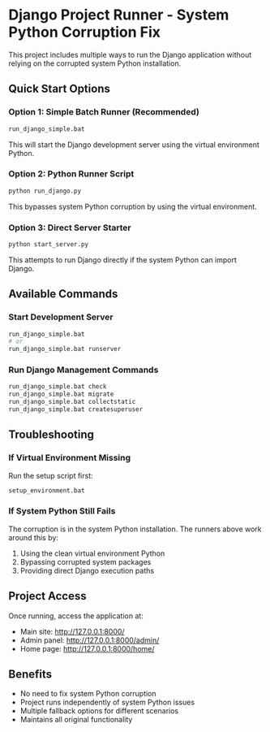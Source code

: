 # Django Project Runner - System Python Corruption Fix

This project includes multiple ways to run the Django application without relying on the corrupted system Python installation.

## Quick Start Options

### Option 1: Simple Batch Runner (Recommended)
```bash
run_django_simple.bat
```
This will start the Django development server using the virtual environment Python.

### Option 2: Python Runner Script
```bash
python run_django.py
```
This bypasses system Python corruption by using the virtual environment.

### Option 3: Direct Server Starter
```bash
python start_server.py
```
This attempts to run Django directly if the system Python can import Django.

## Available Commands

### Start Development Server
```bash
run_django_simple.bat
# or
run_django_simple.bat runserver
```

### Run Django Management Commands
```bash
run_django_simple.bat check
run_django_simple.bat migrate
run_django_simple.bat collectstatic
run_django_simple.bat createsuperuser
```

## Troubleshooting

### If Virtual Environment Missing
Run the setup script first:
```bash
setup_environment.bat
```

### If System Python Still Fails
The corruption is in the system Python installation. The runners above work around this by:
1. Using the clean virtual environment Python
2. Bypassing corrupted system packages
3. Providing direct Django execution paths

## Project Access
Once running, access the application at:
- Main site: http://127.0.0.1:8000/
- Admin panel: http://127.0.0.1:8000/admin/
- Home page: http://127.0.0.1:8000/home/

## Benefits
- No need to fix system Python corruption
- Project runs independently of system Python issues
- Multiple fallback options for different scenarios
- Maintains all original functionality
